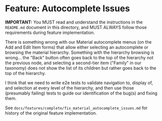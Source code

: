 # Feature: Autocomplete Issues

**IMPORTANT:** You MUST read and understand the instructions in the `README.md` document in this directory, and MUST ALWAYS follow those requirements during feature implementation.

There is something wrong with our Material autocomplete menus (on the Add and Edit Item forms) that allow either selecting an autocomplete or browsing the material hierarchy. Something with the hierarchy browsing is wrong... the "Back" button often goes back to the top of the hierarchy not the previous node, and selecting a second-tier item ("Family" in our taxonomy) does not show the list of its children but rather goes back to the top of the hierarchy.

I think that we need to write e2e tests to validate navigation to, display of, and selection at every level of the hierarchy, and then use those (presumably failing) tests to guide our identification of the bug(s) and fixing them.

See `docs/features/complete/fix_material_autocomplete_issues.md` for history of the original feature implementation.
